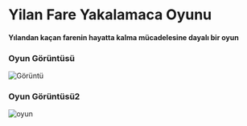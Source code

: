 # Yilan Fare Yakalamaca Oyunu
#### Yılandan kaçan farenin hayatta kalma mücadelesine dayalı bir oyun





### Oyun Görüntüsü
![Görüntü](https://user-images.githubusercontent.com/25087769/55882811-d2771480-5bad-11e9-98b4-ca1a63dd5973.PNG)



### Oyun Görüntüsü2

![oyun](https://user-images.githubusercontent.com/25087769/55882692-a2c80c80-5bad-11e9-9c20-c1308dd82104.gif)
